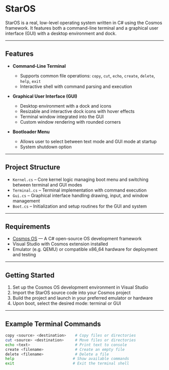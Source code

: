 # StarOS

StarOS is a real, low-level operating system written in C# using the Cosmos framework. It features both a command-line terminal and a graphical user interface (GUI) with a desktop environment and dock.

---

## Features

- **Command-Line Terminal**  
  - Supports common file operations: `copy`, `cut`, `echo`, `create`, `delete`, `help`, `exit`  
  - Interactive shell with command parsing and execution  

- **Graphical User Interface (GUI)**  
  - Desktop environment with a dock and icons  
  - Resizable and interactive dock icons with hover effects  
  - Terminal window integrated into the GUI  
  - Custom window rendering with rounded corners  

- **Bootloader Menu**  
  - Allows user to select between text mode and GUI mode at startup  
  - System shutdown option  

---

## Project Structure

- `Kernel.cs` – Core kernel logic managing boot menu and switching between terminal and GUI modes  
- `Terminal.cs` – Terminal implementation with command execution  
- `Gui.cs` – Graphical interface handling drawing, input, and window management  
- `Boot.cs` – Initialization and setup routines for the GUI and system  

---

## Requirements

- [Cosmos OS](https://cosmosos.github.io) — A C# open-source OS development framework  
- Visual Studio with Cosmos extension installed  
- Emulator (e.g. QEMU) or compatible x86_64 hardware for deployment and testing  

---

## Getting Started

1. Set up the Cosmos OS development environment in Visual Studio  
2. Import the StarOS source code into your Cosmos project  
3. Build the project and launch in your preferred emulator or hardware  
4. Upon boot, select the desired mode: terminal or GUI  

---

## Example Terminal Commands

```bash
copy <source> <destination>    # Copy files or directories
cut <source> <destination>     # Move files or directories
echo <text>                    # Print text to console
create <filename>              # Create an empty file
delete <filename>              # Delete a file
help                          # Show available commands
exit                          # Exit the terminal shell
